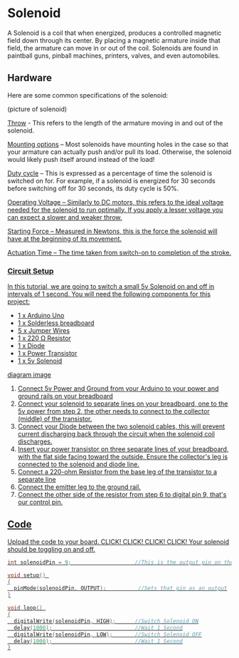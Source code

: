 # Solenoid

A Solenoid is a coil that when energized, produces a controlled magnetic field down through its center. By placing a magnetic armature inside that field, the armature can move in or out of the coil. Solenoids are found in paintball guns, pinball machines, printers, valves, and even automobiles.

## Hardware

Here are some common specifications of the solenoid:

(picture of solenoid)

<u>Throw</u> - This refers to the length of the armature moving in and out of the solenoid.

<u>Mounting options</u> – Most solenoids have mounting holes in the case so that your armature can actually push and/or pull its load. Otherwise, the solenoid would likely push itself around instead of the load!

<u>Duty cycle</u> – This is expressed as a percentage of time the solenoid is switched on for. For example, if a solenoid is energized for 30 seconds before switching off for 30 seconds, its duty cycle is 50%.

<u>Operating Voltage<u> – Similarly to DC motors, this refers to the ideal voltage needed for the solenoid to run optimally. If you apply a lesser voltage you can expect a slower and weaker throw.

<u>Starting Force</u> – Measured in Newtons, this is the force the solenoid will have at the beginning of its movement.

<u>Actuation Time</u> – The time taken from switch-on to completion of the stroke.

### Circuit Setup
In this tutorial, we are going to switch a small 5v Solenoid on and off in intervals of 1 second. You will need the following components for this project:
* 1 x Arduino Uno
* 1 x Solderless breadboard
* 5 x Jumper Wires
* 1 x 220 Ω Resistor
* 1 x [Diode](https://core-electronics.com.au/1n4001-diode-10-pack.html)
* 1 x [Power Transistor](https://core-electronics.com.au/tip120-power-darlington-transistors-3-pack.html)
* 1 x [5v Solenoid](https://core-electronics.com.au/5v-solenoid.html)
  
diagram image

1. Connect 5v Power and Ground from your Arduino to your power and ground rails on your breadboard
2. Connect your solenoid to separate lines on your breadboard, one to the 5v power from step 2, the other needs to connect to the collector (middle) of the transistor.
3. Connect your Diode between the two solenoid cables, this will prevent current discharging back through the circuit when the solenoid coil discharges.
4. Insert your power transistor on three separate lines of your breadboard, with the flat side facing toward the outside. Ensure the collector's leg is connected to the solenoid and diode line.
5. Connect a 220-ohm Resistor from the base leg of the transistor to a separate line
6. Connect the emitter leg to the ground rail.
7. Connect the other side of the resistor from step 6 to digital pin 9, that's our control pin.


## Code

Upload the code to your board. CLICK! CLICK! CLICK! CLICK! Your solenoid should be toggling on and off. 

```C++
int solenoidPin = 9;                    //This is the output pin on the Arduino

void setup() 
{
  pinMode(solenoidPin, OUTPUT);          //Sets that pin as an output
}

void loop() 
{
  digitalWrite(solenoidPin, HIGH);      //Switch Solenoid ON
  delay(1000);                          //Wait 1 Second
  digitalWrite(solenoidPin, LOW);       //Switch Solenoid OFF
  delay(1000);                          //Wait 1 Second
}

```





